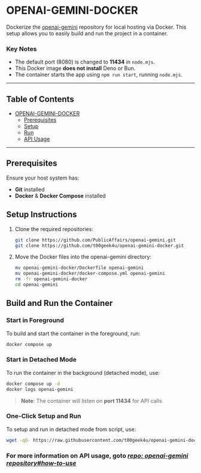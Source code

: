 # OPENAI-GEMINI-DOCKER

Dockerize the [openai-gemini](https://github.com/PublicAffairs/openai-gemini.git) repository for local hosting via Docker. This setup allows you to easily build and run the project in a container.

### Key Notes
- The default port (8080) is changed to **11434** in `node.mjs`.
- This Docker image **does not install** Deno or Bun.
- The container starts the app using `npm run start`, running `node.mjs`.

---

## Table of Contents

- [OPENAI-GEMINI-DOCKER](#openai-gemini-docker)
  - [Prerequisites](#prerequisites)
  - [Setup](#setup-instructions)
  - [Run](#build-and-run-the-container)
  - [API Usage](#for-more-information-on-api-usage-goto-repo-openai-gemini-repositoryhow-to-use)
---

## Prerequisites

Ensure your host system has:
- **Git** installed
- **Docker** & **Docker Compose** installed

## Setup Instructions

1. Clone the required repositories:
   ```sh
   git clone https://github.com/PublicAffairs/openai-gemini.git
   git clone https://github.com/t00geek4u/openai-gemini-docker.git
   ```
2. Move the Docker files into the openai-gemini directory:
   ```sh
   mv openai-gemini-docker/Dockerfile openai-gemini
   mv openai-gemini-docker/docker-compose.yml openai-gemini
   rm -fr openai-gemini-docker
   cd openai-gemini
   ```

## Build and Run the Container

### Start in Foreground
To build and start the container in the foreground, run:
```sh
docker compose up
```

### Start in Detached Mode
To run the container in the background (detached mode), use:
```sh
docker compose up -d
docker logs openai-gemini
```
> **Note**: The container will listen on **port 11434** for API calls.

### One-Click Setup and Run
To setup and run in detached mode from script, use:
```sh
wget -qO- https://raw.githubusercontent.com/t00geek4u/openai-gemini-docker/main/setup_run.sh | bash
```


### For more information on API usage, goto [_repo: openai-gemini repository#how-to-use_](https://github.com/PublicAffairs/openai-gemini/blob/main/readme.MD#how-to-use)


